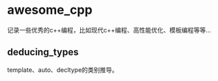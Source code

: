 # awesome_cpp
记录一些优秀的c++编程，比如现代c++编程、高性能优化、模板编程等等...

## deducing_types
template、auto、decltype的类别推导。
